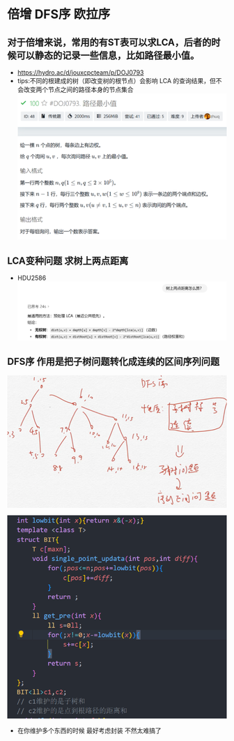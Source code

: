# 倍增 DFS序 欧拉序

## 对于倍增来说，常用的有ST表可以求LCA，后者的时候可以静态的记录一些信息，比如路径最小值。

- https://hydro.ac/d/jouxcpcteam/p/DOJ0793
- tips:不同的根建成的树（即改变树的根节点）会影响 LCA 的查询结果，但不会改变两个节点之间的路径本身的节点集合
  ![1760602694646](image/knowledge_point/1760602694646.png)

## LCA变种问题 求树上两点距离

- HDU2586
  ![1760604549423](image/knowledge_point/1760604549423.png)

## DFS序 作用是把子树问题转化成连续的区间序列问题

![1760605972820](image/knowledge_point/1760605972820.png)

![1760608829052](image/knowledge_point/1760608829052.png)

- 在你维护多个东西的时候 最好考虑封装 不然太难搞了
